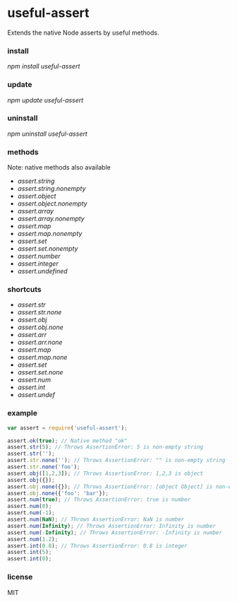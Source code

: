 # useful-assert
Extends the native Node asserts by useful methods.

### install
*npm install useful-assert*

### update
*npm update useful-assert*

### uninstall
*npm uninstall useful-assert*

### methods
Note: native methods also available  
* *assert.string*
* *assert.string.nonempty*
* *assert.object*
* *assert.object.nonempty*
* *assert.array*
* *assert.array.nonempty*
* *assert.map*
* *assert.map.nonempty*
* *assert.set*
* *assert.set.nonempty*
* *assert.number*
* *assert.integer*
* *assert.undefined*

### shortcuts
* *assert.str*
* *assert.str.none*
* *assert.obj*
* *assert.obj.none*
* *assert.arr*
* *assert.arr.none*
* *assert.map*
* *assert.map.none*
* *assert.set*
* *assert.set.none*
* *assert.num*
* *assert.int*
* *assert.undef*

### example
```javascript
var assert = require('useful-assert');

assert.ok(true); // Native method "ok"
assert.str(5); // Throws AssertionError: 5 is non-empty string
assert.str('');
assert.str.none(''); // Throws AssertionError: "" is non-empty string
assert.str.none('foo');
assert.obj([1,2,3]); // Throws AssertionError: 1,2,3 is object
assert.obj({});
assert.obj.none({}); // Throws AssertionError: [object Object] is non-empty object
assert.obj.none({'foo': 'bar'});
assert.num(true); // Throws AssertionError: true is number
assert.num(0);
assert.num(-1);
assert.num(NaN); // Throws AssertionError: NaN is number
assert.num(Infinity); // Throws AssertionError: Infinity is number
assert.num(-Infinity); // Throws AssertionError: -Infinity is number
assert.num(1.2);
assert.int(0.8); // Throws AssertionError: 0.8 is integer
assert.int(5);
assert.int(0);
```

### license
MIT
